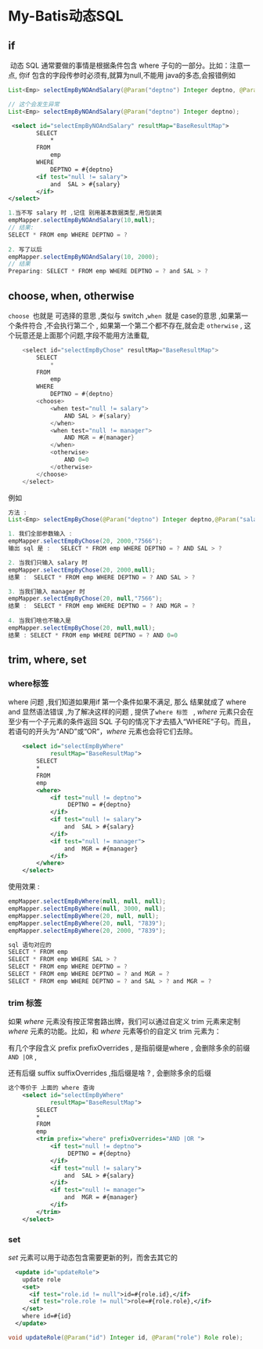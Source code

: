 # My-Batis动态SQL

## if

​		动态 SQL 通常要做的事情是根据条件包含 where 子句的一部分。比如：注意一点, 你if 包含的字段传参时必须有,就算为null,不能用 java的多态,会报错例如

```java
List<Emp> selectEmpByNOAndSalary(@Param("deptno") Integer deptno, @Param("salary")Integer salary);

// 这个会发生异常
List<Emp> selectEmpByNOAndSalary(@Param("deptno") Integer deptno);
```



```xml
 <select id="selectEmpByNOAndSalary" resultMap="BaseResultMap">
        SELECT
            *
        FROM
            emp
        WHERE
            DEPTNO = #{deptno}
        <if test="null != salary">
            and  SAL > #{salary}
        </if>
</select>
```

```java
1.当不写 salary 时 ,记住 别用基本数据类型,用包装类
empMapper.selectEmpByNOAndSalary(10,null);
// 结果: 
SELECT * FROM emp WHERE DEPTNO = ? 
    
2. 写了以后 
empMapper.selectEmpByNOAndSalary(10, 2000);
// 结果
Preparing: SELECT * FROM emp WHERE DEPTNO = ? and SAL > ? 
```



## choose, when, otherwise

`choose `也就是 可选择的意思 ,类似与 switch ,`when `就是 case的意思 ,如果第一个条件符合 ,不会执行第二个 , 如果第一个第二个都不存在,就会走 `otherwise`  , 这个玩意还是上面那个问题,字段不能用方法重载,

```java
    <select id="selectEmpByChose" resultMap="BaseResultMap">
        SELECT
            *
        FROM
            emp
        WHERE
            DEPTNO = #{deptno}
        <choose>
            <when test="null != salary">
                AND SAL > #{salary}
            </when>
            <when test="null != manager">
                AND MGR = #{manager}
            </when>
            <otherwise>
                AND 0=0
            </otherwise>
        </choose>
    </select>
```

例如 

```java
方法 : 
List<Emp> selectEmpByChose(@Param("deptno") Integer deptno,@Param("salary")  Integer salary, @Param("manager") String manager);

1. 我们全部参数输入 : 
empMapper.selectEmpByChose(20, 2000,"7566");
输出 sql 是 :   SELECT * FROM emp WHERE DEPTNO = ? AND SAL > ?

2. 当我们只输入 salary 时 
empMapper.selectEmpByChose(20, 2000,null);
结果 :  SELECT * FROM emp WHERE DEPTNO = ? AND SAL > ? 

3. 当我们输入 manager 时 
empMapper.selectEmpByChose(20, null,"7566");
结果 :  SELECT * FROM emp WHERE DEPTNO = ? AND MGR = ? 
 
4. 当我们啥也不输入是
empMapper.selectEmpByChose(20, null,null);
结果 : SELECT * FROM emp WHERE DEPTNO = ? AND 0=0 
```



## trim, where, set

### where标签

where 问题 ,我们知道如果用if 第一个条件如果不满足, 那么 结果就成了 where and 显然语法错误 ,为了解决这样的问题 , 提供了` where 标签  `  , *where* 元素只会在至少有一个子元素的条件返回 SQL 子句的情况下才去插入“WHERE”子句。而且，若语句的开头为“AND”或“OR”，*where* 元素也会将它们去除。

```xml
    <select id="selectEmpByWhere"
            resultMap="BaseResultMap">
        SELECT
        *
        FROM
        emp
        <where>
            <if test="null != deptno">
                 DEPTNO = #{deptno}
            </if>
            <if test="null != salary">
                and  SAL > #{salary}
            </if>
            <if test="null != manager">
                and  MGR = #{manager}
            </if>
        </where>
    </select>
```

使用效果 : 

```java
empMapper.selectEmpByWhere(null, null, null);
empMapper.selectEmpByWhere(null, 3000, null);
empMapper.selectEmpByWhere(20, null, null);
empMapper.selectEmpByWhere(20, null, "7839");
empMapper.selectEmpByWhere(20, 2000, "7839");

sql 语句对应的
SELECT * FROM emp 
SELECT * FROM emp WHERE SAL > ? 
SELECT * FROM emp WHERE DEPTNO = ? 
SELECT * FROM emp WHERE DEPTNO = ? and MGR = ? 
SELECT * FROM emp WHERE DEPTNO = ? and SAL > ? and MGR = ?     
```



### trim 标签

如果 *where* 元素没有按正常套路出牌，我们可以通过自定义 trim 元素来定制 *where* 元素的功能。比如，和 *where* 元素等价的自定义 trim 元素为：

有几个字段含义  prefix  prefixOverrides , 是指前缀是where , 会删除多余的前缀 `AND |OR` ,

还有后缀  suffix suffixOverrides ,指后缀是啥  ?  , 会删除多余的后缀

```xml
这个等价于 上面的 where 查询
    <select id="selectEmpByWhere"
            resultMap="BaseResultMap">
        SELECT
        *
        FROM
        emp
        <trim prefix="where" prefixOverrides="AND |OR ">
            <if test="null != deptno">
                 DEPTNO = #{deptno}
            </if>
            <if test="null != salary">
                and  SAL > #{salary}
            </if>
            <if test="null != manager">
                and  MGR = #{manager}
            </if>
        </trim>
    </select>

```



### set

*set* 元素可以用于动态包含需要更新的列，而舍去其它的 

```xml
  <update id="updateRole">
    update role
    <set>
      <if test="role.id != null">id=#{role.id},</if>
      <if test="role.role != null">role=#{role.role},</if>
    </set>
    where id=#{id}
  </update>
```



```java
void updateRole(@Param("id") Integer id, @Param("role") Role role);
```

